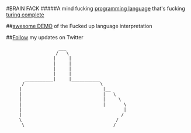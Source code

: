 #BRAIN FACK
#####A mind fucking [programming language](https://en.wikipedia.org/wiki/Brainfuck) that's fucking [turing complete](https://en.wikipedia.org/wiki/Turing_completeness)

##[awesome DEMO](http://bigomega.github.io/bfVisual)
of the Fucked up language interpretation

##[Follow](http://twitter.com/bigomega)
my updates on Twitter

                        ___
                       /   \
                      |     |
                      |     |
                      |     |
                      |     |
           ___________|     |___________
          /                             \
         |                               |__
         |                               |   \
         |                               |     \
         |                               |       \
         |                                       |
         |                                      /
         \                                    /
          \                                  /
